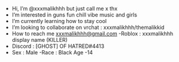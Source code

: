 -  Hi, I’m @xxxmalikhhh but just call me x thx
-  I’m interested in guns fun chill vibe music and girls
-  I’m currently learning how to stay cool
-  I’m looking to collaborate on vrchat : xxxmalikhhh/themalikkid
-  How to reach me xxxmalikhhh@gmail.com
-Roblox : xxxmalikhhh display name (KILLER) 
- Discord : [GHOST] OF HATRED#4413
- Sex : Male
-Race : Black
Age -14
